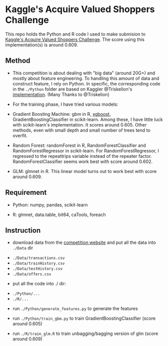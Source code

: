 # Kaggle's Acquire Valued Shoppers Challenge
  
This repo holds the Python and R code I used to make submision to [Kaggle's Acquire Valued Shoppers Challenge](http://www.kaggle.com/c/acquire-valued-shoppers-challenge). The score using this implementation(s) is around 0.609.


## Method

* This competition is about dealing with "big data" (around 20G+) and mostly about feature engineering. To handling this amount of data and construct feature, I rely on Python. In specific, the corresponding code in the `./Python` folder are based on Kaggler @Triskelion's [implementation](http://mlwave.com/predicting-repeat-buyers-vowpal-wabbit/). (Many Thanks to @Triskelion)

* For the training phase, I have tried various models: 

 - Gradient Boosting Machine: gbm in R, [xgboost](https://github.com/tqchen/xgboost), GradientBoostingClassifier in scikit-learn. Among these, I have little luck with scikit-learn's implementation. It scores around 0.605. Other methods, even with small depth and small number of trees tend to overfit.
 
 - Random Forest: randomForest in R, RandomForestClassifier and RandomForestRegressor in scikit-learn. For RandomForestRegressor, I regressed to the repeattrips variable instead of the repeater factor. RandomForestClassifier seems work best with score around 0.602.
 
 - GLM: glmnet in R. This linear model turns out to work best with score around 0.609.


## Requirement

- Python: numpy, pandas, scikit-learn

- R: glmnet, data.table, bit64, caTools, foreach
  
  
## Instruction

* download data from the [competition website](http://www.kaggle.com/c/acquire-valued-shoppers-challenge/data) and put all the data into `./Data` dir
 - `./Data/transactions.csv`
 - `./Data/trainHistory.csv`
 - `./Data/testHistory.csv`
 - `./Data/offers.csv`
 
* put all the code into ./ dir:
 - `./Python/...`
 - `./R/...`
 
* run `./Python/generate_features.py` to generate the features

* run `./Python/train_gbm.py` to train GradientBoostingClassifier (score around 0.605)

* run `./R/train_glm.R` to train unbagging/bagging version of glm (score around 0.609)